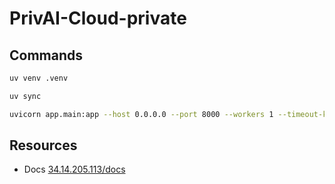 # PrivAI-Cloud-private

## Commands

```bash
uv venv .venv

uv sync

uvicorn app.main:app --host 0.0.0.0 --port 8000 --workers 1 --timeout-keep-alive 75 --limit-concurrency 4
```

## Resources

- Docs [34.14.205.113/docs](http://34.14.205.113:8000/docs)
